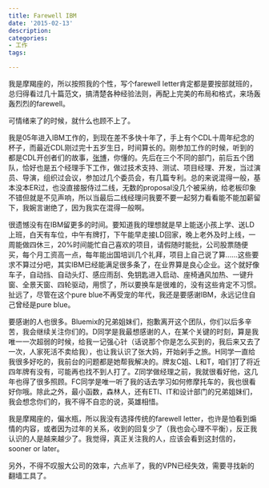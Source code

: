 ```yaml
---
title: Farewell IBM
date: '2015-02-13'
description:
categories:
- 工作
tags:

---
```


我是摩羯座的，所以按照我的个性，写个farewell letter肯定都是要按部就班的，总归得看过几十篇范文，搞清楚各种经验法则，再配上完美的布局和格式，来场轰轰烈烈的farewell。

可情绪来了的时候，就什么也顾不上了。

我是05年进入IBM工作的，到现在差不多快十年了，手上有个CDL十周年纪念的杯子，而最近CDL刚过完十五岁生日，时间算长的。刚参加工作的时候，听到的都是CDL开创者们的故事，[张博](http://www.zhangling.org/blog/)，你懂的。先后在三个不同的部门，前后五个团队，恰好也是五个经理手下工作，做过技术支持、测试、项目经理、开发，当过演员、导演，组织过会议，参加过几个委员会，有几篇专利。总的来说混得一般，基本没本ER过，也没直接服侍过二线，无数的proposal没几个被采纳，给老板印象不错但就是不见声响，所以当最后二线经理问我要不要一起努力看看能不能加薪留下，我婉言谢绝了，因为我实在混得一般啊。

很遗憾没有在IBM留更多的时间。要知道我的理想就是早上能送小孩上学、送LD上班，白天有车位，中午有牌打，下午能早走接LD回家，晚上老外及时上线，一周能做四休三，20%时间能忙自己喜欢的项目，请假随时能批，公司股票随便买，每个月工资高一点，每年能出国培训几个礼拜，项目上自己说了算……这些要求不算过分吧，其实IBM已经能满足很多条了，在业界算是良心企业。这个就好像车子，自动挡、自动头灯、感应雨刮、免钥匙进入启动、座椅通风加热、一键升窗、全景天窗、四轮驱动，用惯了，所以要换车是很难的，没有这些肯定不习惯。扯远了，尽管在这个pure blue不再受宠的年代，我还是要感谢IBM，永远记住自己曾经是pure blue。

要感谢的人也很多。Bluemix的兄弟姐妹们，抱歉离开这个团队，你们以后多辛苦，我会继续关注你们的。D同学是我最想感谢的人，在某个关键的时刻，算是我唯一一次超弱的时候，给我一记强心针（话说那个你是怎么买到的，我后来又去了一次，人家死活不卖给我），也让我认识了张大妈，开始剁手之旅。H同学一直给我很多好吃的，我前台的问题都是她帮我解决的。牌友C姐、L和T，咱们打了将近四年牌有没有，可能再也找不到人打了。Z同学做经理之前，我就很看好他，这几年也得了很多照顾。FC同学是唯一听了我的话去学习如何修摩托车的，我也很看好你哦。除此之外，最小函数，森林人，还有ETI、IT和设计部门的兄弟姐妹们，我会想念你们的，我不得不自恋的说，英雄相惜。

我是摩羯座的，偏水瓶，所以我没有选择传统的farewell letter，也许是怕看到煽情的内容，或者因为过年的关系，收到的回复少了（我也会心理不平衡），反正我认识的人是越来越少了。我觉得，真正关注我的人，应该会看到这封信的，sooner or later。

另外，不得不叹服大公司的效率，六点半了，我的VPN已经失效，需要寻找新的翻墙工具了。